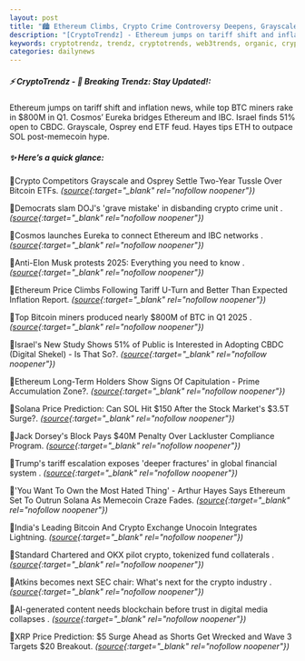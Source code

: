 ```yaml
---
layout: post
title: "🏙️ Ethereum Climbs, Crypto Crime Controversy Deepens, Grayscale-Osprey Feud Ends"
description: "[CryptoTrendz] - Ethereum jumps on tariff shift and inflation news, while top BTC miners rake in $800M in Q1. Cosmos’ Eureka bridges Ethereum and IBC. Israel finds 51% open to CBDC. Grayscale, Osprey end ETF feud. Hayes tips ETH to outpace SOL post-memecoin hype."
keywords: cryptotrendz, trendz, cryptotrends, web3trends, organic, crypto, Memecoin, SOL, BTC, SEC, digital, Ethereum, Bitcoin
categories: dailynews
---
```


##### ⚡ CryptoTrendz - 📌 *Breaking Trendz: Stay Updated!:*

Ethereum jumps on tariff shift and inflation news, while top BTC miners rake in $800M in Q1. Cosmos’ Eureka bridges Ethereum and IBC. Israel finds 51% open to CBDC. Grayscale, Osprey end ETF feud. Hayes tips ETH to outpace SOL post-memecoin hype.

##### ✨ *Here’s a quick glance:*


🔹Crypto Competitors Grayscale and Osprey Settle Two-Year Tussle Over Bitcoin ETFs. *([source](https://s.avyag.com/0zex){:target="_blank" rel="nofollow noopener"})*

🔹Democrats slam DOJ's 'grave mistake' in disbanding crypto crime unit . *([source](https://s.avyag.com/yqbn){:target="_blank" rel="nofollow noopener"})*

🔹Cosmos launches Eureka to connect Ethereum and IBC networks . *([source](https://s.avyag.com/4blw){:target="_blank" rel="nofollow noopener"})*

🔹Anti-Elon Musk protests 2025: Everything you need to know . *([source](https://s.avyag.com/xxmr){:target="_blank" rel="nofollow noopener"})*

🔹Ethereum Price Climbs Following Tariff U-Turn and Better Than Expected Inflation Report. *([source](https://s.avyag.com/ure4){:target="_blank" rel="nofollow noopener"})*

🔹Top Bitcoin miners produced nearly $800M of BTC in Q1 2025 . *([source](https://s.avyag.com/ul9s){:target="_blank" rel="nofollow noopener"})*

🔹Israel's New Study Shows 51% of Public is Interested in Adopting CBDC (Digital Shekel) - Is That So?. *([source](https://s.avyag.com/xecp){:target="_blank" rel="nofollow noopener"})*

🔹Ethereum Long-Term Holders Show Signs Of Capitulation - Prime Accumulation Zone?. *([source](https://s.avyag.com/b824){:target="_blank" rel="nofollow noopener"})*

🔹Solana Price Prediction: Can SOL Hit $150 After the Stock Market's $3.5T Surge?. *([source](https://s.avyag.com/w9d4){:target="_blank" rel="nofollow noopener"})*

🔹Jack Dorsey's Block Pays $40M Penalty Over Lackluster Compliance Program. *([source](https://s.avyag.com/bgwg){:target="_blank" rel="nofollow noopener"})*

🔹Trump's tariff escalation exposes 'deeper fractures' in global financial system . *([source](https://s.avyag.com/3l8p){:target="_blank" rel="nofollow noopener"})*

🔹'You Want To Own the Most Hated Thing' - Arthur Hayes Says Ethereum Set To Outrun Solana As Memecoin Craze Fades. *([source](https://s.avyag.com/q44c){:target="_blank" rel="nofollow noopener"})*

🔹India's Leading Bitcoin And Crypto Exchange Unocoin Integrates Lightning. *([source](https://s.avyag.com/cete){:target="_blank" rel="nofollow noopener"})*

🔹Standard Chartered and OKX pilot crypto, tokenized fund collaterals . *([source](https://s.avyag.com/djat){:target="_blank" rel="nofollow noopener"})*

🔹Atkins becomes next SEC chair: What's next for the crypto industry . *([source](https://s.avyag.com/1gpt){:target="_blank" rel="nofollow noopener"})*

🔹AI-generated content needs blockchain before trust in digital media collapses . *([source](https://s.avyag.com/e3wi){:target="_blank" rel="nofollow noopener"})*

🔹XRP Price Prediction: $5 Surge Ahead as Shorts Get Wrecked and Wave 3 Targets $20 Breakout. *([source](https://s.avyag.com/7e80){:target="_blank" rel="nofollow noopener"})*
